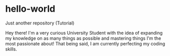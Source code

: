 # hello-world
Just another repository (Tutorial)

Hey there!
I'm a very curious University Student with the idea of expanding my knowledge on as many things as possible and mastering things I'm the most passionate about! That being said, I am currently perfecting my coding skills.
